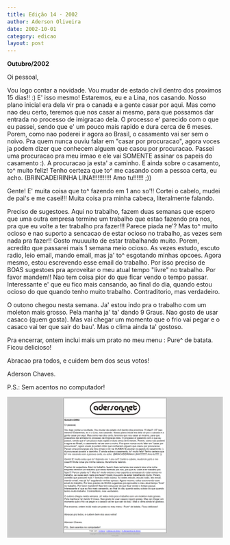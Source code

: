 ```yaml
---
title: Edição 14 - 2002
author: Aderson Oliveira
date: 2002-10-01
category: edicao
layout: post
---
```


**Outubro/2002**

Oi pessoal,

Vou logo contar a novidade. Vou mudar de estado civil dentro dos proximos 15 dias!! :) E' isso mesmo! Estaremos, eu e a Lina, nos casando. Nosso plano inicial era dela vir pra o canada e a gente casar por aqui. Mas como nao deu certo, teremos que nos casar ai mesmo, para que possamos dar entrada no processo de imigracao dela. O processo e' parecido com o que eu passei, sendo que e' um pouco mais rapido e dura cerca de 6 meses. Porem, como nao poderei ir agora ao Brasil, o casamento vai ser sem o noivo. Pra quem nunca ouviu falar em "casar por procuracao", agora voces ja podem dizer que conhecem alguem que casou por procuracao. Passei uma procuracao pra meu irmao e ele vai SOMENTE assinar os papeis do casamento :). A procuracao ja esta' a caminho. E ainda sobre o casamento, to^ muito feliz! Tenho certeza que to^ me casando com a pessoa certa, eu acho. (BRINCADEIRINHA LINA!!!!!!!!!!! Amo tu!!!!!! ;))

Gente! E' muita coisa que to^ fazendo em 1 ano so'!! Cortei o cabelo, mudei de pai's e me casei!!! Muita coisa pra minha cabeca, literalmente falando.

Preciso de sugestoes. Aqui no trabalho, fazem duas semanas que espero que uma outra empresa termine um trabalho que estao fazendo pra nos, pra que eu volte a ter trabalho pra fazer!!! Parece piada ne'? Mas to^ muito ocioso e nao suporto a sencacao de estar ocioso no trabalho, as vezes sem nada pra fazer!! Gosto muuuuito de estar trabalhando muito. Porem, acredito que passarei mais 1 semana meio ocioso. As vezes estudo, escuto radio, leio email, mando email, mas ja' to^ esgotando minhas opcoes. Agora mesmo, estou escrevendo esse email do trabalho. Por isso preciso de BOAS sugestoes pra aproveitar o meu atual tempo "livre" no trabalho. Por favor mandem!! Nao tem coisa pior do que ficar vendo o tempo passar. Interessante e' que eu fico mais cansando, ao final do dia, quando estou ocioso do que quando tenho muito trabalho. Contraditorio, mas verdadeiro.

O outono chegou nesta semana. Ja' estou indo pra o trabalho com um moleton mais grosso. Pela manha ja' ta' dando 9 Graus. Nao gosto de usar casaco (quem gosta). Mas vai chegar um momento que o frio vai pegar e o casaco vai ter que sair do bau'. Mas o clima ainda ta' gostoso.

Pra encerrar, ontem inclui mais um prato no meu menu : Pure^ de batata. Ficou delicioso!

Abracao pra todos, e cuidem bem dos seus votos!

Aderson Chaves.

P.S.: Sem acentos no computador!

[![Imagem no site original](/assets/images/edicao14.png)](/assets/images/edicao14.png)